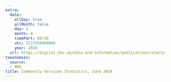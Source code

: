 ```yaml
---
extra:
  date:
    allDay: true
    allMonth: false
    day: 3
    month: 9
    timePart: 09:00
    utc: 1725350400000
    year: 2024
  url: https://digital.nhs.uk/data-and-information/publications/statistical/community-services-statistics-for-children-young-people-and-adults/june-2024
taxonomies:
  source:
  - NHS
title: Community Services Statistics, June 2024
---
```

